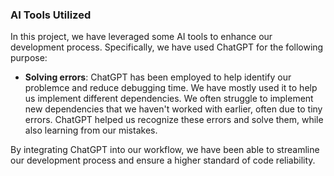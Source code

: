   ### AI Tools Utilized
 
  In this project, we have leveraged some AI tools to enhance our development process. Specifically, we have used ChatGPT for the following purpose:
 
  - **Solving errors**: ChatGPT has been employed to help identify our problemce and reduce debugging time. We have mostly used it to help us implement different dependencies. We often struggle to implement new dependencies that we haven't worked with earlier, often due to tiny errors. ChatGPT helped us recognize these errors and solve them, while also learning from our mistakes.
 
  By integrating ChatGPT into our workflow, we have been able to streamline our development process and ensure a higher standard of code reliability.
 
